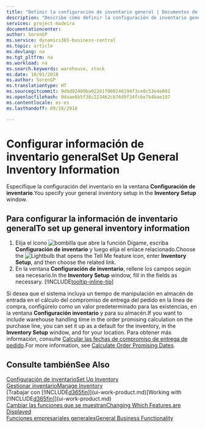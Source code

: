 ```yaml
---
title: "Definir la configuración de inventario general | Documentos de Microsoft"
description: "Describe cómo definir la configuración de inventario general, como los números de serie y las ubicaciones, para poder, por ejemplo, administrar el almacén y las existencias."
services: project-madeira
documentationcenter: 
author: SorenGP
ms.service: dynamics365-business-central
ms.topic: article
ms.devlang: na
ms.tgt_pltfrm: na
ms.workload: na
ms.search.keywords: warehouse, stock
ms.date: 10/01/2018
ms.author: SorenGP
ms.translationtype: HT
ms.sourcegitcommit: 9dbd92409ba02281f008246194f3ce0c53e4e001
ms.openlocfilehash: 0daae6b5f38c223462cb76d9f34fc6e7b4bae197
ms.contentlocale: es-es
ms.lasthandoff: 09/28/2018

---
```

# <a name="set-up-general-inventory-information"></a><span data-ttu-id="d2934-103">Configurar información de inventario general</span><span class="sxs-lookup"><span data-stu-id="d2934-103">Set Up General Inventory Information</span></span>
<span data-ttu-id="d2934-104">Especifique la configuración del inventario en la ventana **Configuración de inventario**.</span><span class="sxs-lookup"><span data-stu-id="d2934-104">You specify your general inventory setup in the **Inventory Setup** window.</span></span>

## <a name="to-set-up-general-inventory-information"></a><span data-ttu-id="d2934-105">Para configurar la información de inventario general</span><span class="sxs-lookup"><span data-stu-id="d2934-105">To set up general inventory information</span></span>
1. <span data-ttu-id="d2934-106">Elija el icono ![bombilla que abre la función Dígame](media/ui-search/search_small.png "Dígame que desea hacer"), escriba **Configuración de inventario** y luego elija el enlace relacionado.</span><span class="sxs-lookup"><span data-stu-id="d2934-106">Choose the ![Lightbulb that opens the Tell Me feature](media/ui-search/search_small.png "Tell me what you want to do") icon, enter **Inventory Setup**, and then choose the related link.</span></span>
2. <span data-ttu-id="d2934-107">En la ventana **Configuración de inventario**, rellene los campos según sea necesario.</span><span class="sxs-lookup"><span data-stu-id="d2934-107">In the **Inventory Setup** window, fill in the fields as necessary.</span></span> [!INCLUDE[tooltip-inline-tip](includes/tooltip-inline-tip_md.md)]

<span data-ttu-id="d2934-108">Si desea que el sistema incluya un tiempo de manipulación en almacén de entrada en el cálculo del compromiso de entrega del pedido en la línea de compra, configúrelo como un valor predeterminado para las existencias, en la ventana **Configuración inventario** y para su almacén.</span><span class="sxs-lookup"><span data-stu-id="d2934-108">If you want to include warehouse handling time in the order promising calculation on the purchase line, you can set it up as a default for the inventory, in the **Inventory Setup** window, and for your location.</span></span> <span data-ttu-id="d2934-109">Para obtener más información, consulte [Calcular las fechas de compromiso de entrega de pedido](sales-how-to-calculate-order-promising-dates.md).</span><span class="sxs-lookup"><span data-stu-id="d2934-109">For more information, see [Calculate Order Promising Dates](sales-how-to-calculate-order-promising-dates.md).</span></span>  

## <a name="see-also"></a><span data-ttu-id="d2934-110">Consulte también</span><span class="sxs-lookup"><span data-stu-id="d2934-110">See Also</span></span>
[<span data-ttu-id="d2934-111">Configuración de inventario</span><span class="sxs-lookup"><span data-stu-id="d2934-111">Set Up Inventory</span></span>](inventory-setup-inventory.md)  
[<span data-ttu-id="d2934-112">Gestionar inventario</span><span class="sxs-lookup"><span data-stu-id="d2934-112">Manage Inventory</span></span>](inventory-manage-inventory.md)  
<span data-ttu-id="d2934-113">[Trabajar con [!INCLUDE[d365fin](includes/d365fin_md.md)]](ui-work-product.md)</span><span class="sxs-lookup"><span data-stu-id="d2934-113">[Working with [!INCLUDE[d365fin](includes/d365fin_md.md)]](ui-work-product.md)</span></span>  
[<span data-ttu-id="d2934-114">Cambiar las funciones que se muestran</span><span class="sxs-lookup"><span data-stu-id="d2934-114">Changing Which Features are Displayed</span></span>](ui-experiences.md)  
[<span data-ttu-id="d2934-115">Funciones empresariales generales</span><span class="sxs-lookup"><span data-stu-id="d2934-115">General Business Functionality</span></span>](ui-across-business-areas.md)

